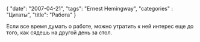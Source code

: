 {
   "date": "2007-04-21",
   "tags": "Ernest Hemingway",
   "categories" : "Цитаты",
   "title": "Работа"
}

Если все время думать о работе, можно утратить к ней интерес еще до того, как сядешь на другой день за стол.
